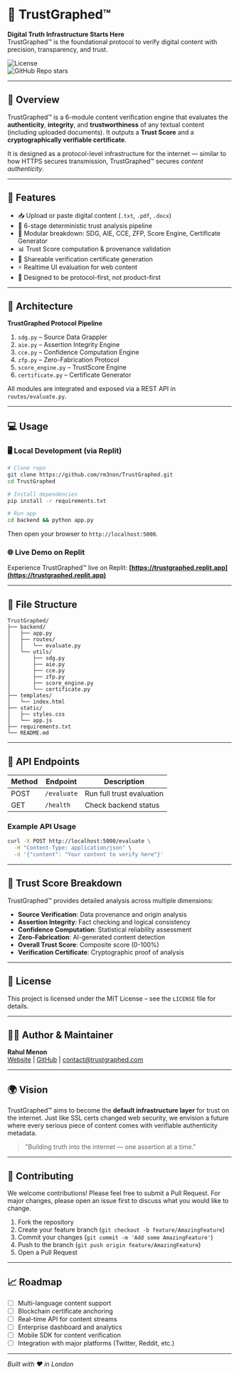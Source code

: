 
# 🔐 TrustGraphed™

**Digital Truth Infrastructure Starts Here**  
TrustGraphed™ is the foundational protocol to verify digital content with precision, transparency, and trust.

![License](https://img.shields.io/github/license/rm3non/TrustGraphed)  
![GitHub Repo stars](https://img.shields.io/github/stars/rm3non/TrustGraphed?style=social)

---

## 🚀 Overview

TrustGraphed™ is a 6-module content verification engine that evaluates the **authenticity**, **integrity**, and **trustworthiness** of any textual content (including uploaded documents). It outputs a **Trust Score** and a **cryptographically verifiable certificate**.

It is designed as a protocol-level infrastructure for the internet — similar to how HTTPS secures transmission, TrustGraphed™ secures *content authenticity*.

---

## 🔧 Features

- 📥 Upload or paste digital content (`.txt`, `.pdf`, `.docx`)
- 🧠 6-stage deterministic trust analysis pipeline
- 🔎 Modular breakdown: SDG, AIE, CCE, ZFP, Score Engine, Certificate Generator
- 📊 Trust Score computation & provenance validation
- 🧾 Shareable verification certificate generation
- ⚡ Realtime UI evaluation for web content
- 🧩 Designed to be protocol-first, not product-first

---

## 🧱 Architecture

**TrustGraphed Protocol Pipeline**

1. `sdg.py` – Source Data Grappler  
2. `aie.py` – Assertion Integrity Engine  
3. `cce.py` – Confidence Computation Engine  
4. `zfp.py` – Zero-Fabrication Protocol  
5. `score_engine.py` – TrustScore Engine  
6. `certificate.py` – Certificate Generator  

All modules are integrated and exposed via a REST API in `routes/evaluate.py`.

---

## 💻 Usage

### 🖥 Local Development (via Replit)

```bash
# Clone repo
git clone https://github.com/rm3non/TrustGraphed.git
cd TrustGraphed

# Install dependencies
pip install -r requirements.txt

# Run app
cd backend && python app.py
```

Then open your browser to `http://localhost:5000`.

### 🌐 Live Demo on Replit

Experience TrustGraphed™ live on Replit:
**[https://trustgraphed.replit.app](https://trustgraphed.replit.app)**

---

## 📁 File Structure

```
TrustGraphed/
├── backend/
│   ├── app.py
│   ├── routes/
│   │   └── evaluate.py
│   └── utils/
│       ├── sdg.py
│       ├── aie.py
│       ├── cce.py
│       ├── zfp.py
│       ├── score_engine.py
│       └── certificate.py
├── templates/
│   └── index.html
├── static/
│   ├── styles.css
│   └── app.js
├── requirements.txt
└── README.md
```

---

## 🧪 API Endpoints

| Method | Endpoint    | Description               |
| ------ | ----------- | ------------------------- |
| POST   | `/evaluate` | Run full trust evaluation |
| GET    | `/health`   | Check backend status      |

### Example API Usage

```bash
curl -X POST http://localhost:5000/evaluate \
  -H "Content-Type: application/json" \
  -d '{"content": "Your content to verify here"}'
```

---

## 🎯 Trust Score Breakdown

TrustGraphed™ provides detailed analysis across multiple dimensions:

- **Source Verification**: Data provenance and origin analysis
- **Assertion Integrity**: Fact checking and logical consistency
- **Confidence Computation**: Statistical reliability assessment
- **Zero-Fabrication**: AI-generated content detection
- **Overall Trust Score**: Composite score (0-100%)
- **Verification Certificate**: Cryptographic proof of analysis

---

## 📜 License

This project is licensed under the MIT License – see the `LICENSE` file for details.

---

## 🙋‍♂️ Author & Maintainer

**Rahul Menon**  
[Website](https://trustgraphed.com) | [GitHub](https://github.com/rm3non) | [contact@trustgraphed.com](mailto:contact@trustgraphed.com)

---

## 🌍 Vision

TrustGraphed™ aims to become the **default infrastructure layer** for trust on the internet. Just like SSL certs changed web security, we envision a future where every serious piece of content comes with verifiable authenticity metadata.

> "Building truth into the internet — one assertion at a time."

---

## 🤝 Contributing

We welcome contributions! Please feel free to submit a Pull Request. For major changes, please open an issue first to discuss what you would like to change.

1. Fork the repository
2. Create your feature branch (`git checkout -b feature/AmazingFeature`)
3. Commit your changes (`git commit -m 'Add some AmazingFeature'`)
4. Push to the branch (`git push origin feature/AmazingFeature`)
5. Open a Pull Request

---

## 📈 Roadmap

- [ ] Multi-language content support
- [ ] Blockchain certificate anchoring
- [ ] Real-time API for content streams
- [ ] Enterprise dashboard and analytics
- [ ] Mobile SDK for content verification
- [ ] Integration with major platforms (Twitter, Reddit, etc.)

---

*Built with ♥ in London*
